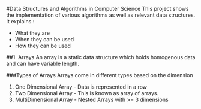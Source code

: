 #Data Structures and Algorithms in Computer Science
This project shows the implementation of various algorithms as well as relevant data structures.
It explains : 
- What they are
- When they can be used
- How they can be used

##1. Arrays
An array is a static data structure which holds homogenous data and can have 
variable length.

###Types of Arrays
Arrays come in different types based on the dimension

1. One Dimensional Array - Data is represented in a row
2. Two Dimensional Array - This is known as array of arrays. 
3. MultiDimensional Array - Nested Arrays with >= 3 dimensions
